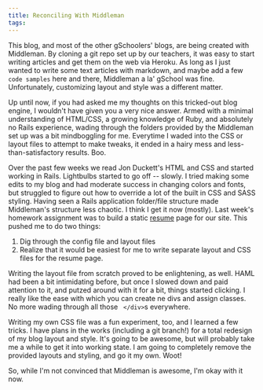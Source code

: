 ```yaml
---
title: Reconciling With Middleman
tags:
---
```


This blog, and most of the other gSchoolers' blogs, are being created with Middleman. By cloning a git repo set up by our teachers, it was easy to start writing articles and get them on the web via Heroku. As long as I just wanted to write some text articles with markdown, and maybe add a few ```code samples``` here and there, Middleman a la' gSchool was fine. Unfortunately, customizing layout and style was a different matter.

Up until now, if you had asked me my thoughts on this tricked-out blog engine, I wouldn't have given you a very nice answer. Armed with a minimal understanding of HTML/CSS, a growing knowledge of Ruby, and absolutely no Rails experience, wading through the folders provided by the Middleman set up was a bit mindboggling for me. Everytime I waded into the CSS or layout files to attempt to make tweaks, it ended in a hairy mess and less-than-satisfactory results. Boo.

Over the past few weeks we read Jon Duckett's HTML and CSS and started working in Rails. Lightbulbs started to go off -- slowly. I tried making some edits to my blog and had moderate success in changing colors and fonts, but struggled to figure out how to override a lot of the built in CSS and SASS styling. Having seen a Rails application folder/file structure made Middleman's structure less chaotic. I think I get it now (mostly). Last week's homework assignment was to build a static [resume](/resume.html) page for our site. This pushed me to do two things:

1. Dig through the config file and layout files
2. Realize that it would be easiest for me to write separate layout and CSS files for the resume page.

Writing the layout file from scratch proved to be enlightening, as well. HAML had been a bit intimidating before, but once I slowed down and paid attention to it, and putzed around with it for a bit, things started clicking. I really like the ease with which you can create ne divs and assign classes. No more wading through all those ``` </div>```s everywhere.

Writing my own CSS file was a fun experiment, too, and I learned a few tricks. I have plans in the works (including a git branch!) for a total redesign of my blog layout and style. It's going to be awesome, but will probably take me a while to get it into working state. I am going to completely remove the provided layouts and styling, and go it my own. Woot!

So, while I'm not convinced that Middleman is awesome, I'm okay with it now.

